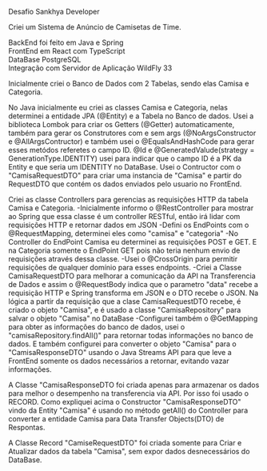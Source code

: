 Desafio Sankhya Developer

Criei um Sistema de Anúncio de Camisetas de Time.

BackEnd foi feito em Java e Spring<br>
FrontEnd em React com TypeScript<br>
DataBase PostgreSQL<br>
Integração com Servidor de Aplicação WildFly 33

Inicialmente criei o Banco de Dados com 2 Tabelas, sendo elas Camisa e Categoria.

No Java inicialmente eu criei as classes Camisa e Categoria, nelas determinei a entidade JPA (@Entity) e a Tabela no Banco de dados.
Usei a biblioteca Lombok para criar os Getters (@Getter) automaticamente, também para gerar os Construtores com e sem args (@NoArgsConstructor e @AllArgsContructor) e também usei o @EqualsAndHashCode para gerar esses metódos referetes o campo ID.
@Id e @GeneratedValude(strategy = GenerationType.IDENTITY) usei para indicar que o campo ID é a PK da Entity e que seria um IDENTITY no DataBase.
Usei o Contructor com o "CamisaRequestDTO" para criar uma instancia de "Camisa" e partir do RequestDTO que contém os dados enviados pelo usuario no FrontEnd.

Criei as classe Controllers para gerencias as requisições HTTP da tabela Camisa e Categoria.
-Inicialmente informo o @RestController para mostrar ao Spring que essa classe é um controller RESTful, então irá lidar com requisições HTTP e retornar dados em JSON
-Defini os EndPoints com o @RequestMapping, determinei eles como "camisa" e "categoria"
-No Controller do EndPoint Camisa eu determinei as requisições POST e GET. E na Categoria somente o EndPoint GET pois não teria nenhum envio de requisições através dessa classe.
-Usei o @CrossOrigin para permitir requisições de qualquer domínio para esses endpoints.
-Criei a Classe CamisaRequestDTO para melhorar a comunicação da API na Transferencia de Dados e assim o @RequestBody indica que o parametro "data" recebe a requisição HTTP e Spring transforma em JSON e o DTO recebe o JSON. Na lógica a partir da requisição que a clase CamisaRequestDTO recebe, é criado o objeto "Camisa", e é usado a classe "CamisaRepository" para salvar o objeto "Camisa" no DataBase
-Configurei também o @GetMapping para obter as informações do banco de dados, usei o "camisaRepository.findAll()" para retornar todas informações no banco de dados. E também configurei para converter o objeto "Camisa" para o "CamisaResponseDTO" usando o Java Streams API para que leve a FrontEnd somente os dados necessários a retornar, evitando vazar informações.

A Classe "CamisaResponseDTO foi criada apenas para armazenar os dados para melhor o desempenho na transferencia via API. Por isso foi usado o RECORD.
Como expliquei acima o Constructor "CamisaResponseDTO" vindo da Entity "Camisa" é usando no método getAll() do Controller para converter a entidade Camisa para Data Transfer Objects(DTO) de Respontas.

A Classe Record "CamiseRequestDTO" foi criada somente para Criar e Atualizar dados da tabela "Camisa", sem expor dados desnecessários do DataBase.
